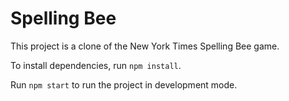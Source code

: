 # Spelling Bee

This project is a clone of the New York Times Spelling Bee game. <br>

To install dependencies, run `npm install`. <br>

Run `npm start` to run the project in development mode.
